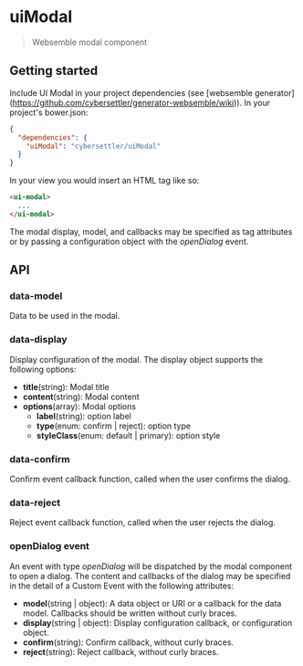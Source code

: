 # uiModal
> Websemble modal component

## Getting started

Include UI Modal in your project dependencies
(see [websemble generator]
  (https://github.com/cybersettler/generator-websemble/wiki)).
In your project's bower.json:

```json
{
  "dependencies": {
    "uiModal": "cybersettler/uiModal"
  }
}
```

In your view you would insert an HTML tag like so:

```html
<ui-modal>
  ...
</ui-modal>
```

The modal display, model, and callbacks may be specified
as tag attributes or by passing a configuration object with
the _openDialog_ event.

## API

### data-model

Data to be used in the modal.


### data-display

Display configuration of the modal. The display object supports the following options:

* __title__(string): Modal title
* __content__(string): Modal content
* __options__(array): Modal options
    * __label__(string): option label
    * __type__(enum: confirm | reject): option type
    * __styleClass__(enum: default | primary): option style

### data-confirm

Confirm event callback function, called when the user
confirms the dialog.

### data-reject

Reject event callback function, called when the user
rejects the dialog.

### openDialog event

An event with type _openDialog_ will be dispatched
by the modal component to open a dialog. The content
and callbacks of the dialog may be specified in the
detail of a Custom Event with the following attributes:

* __model__(string | object): A data object or URI or
a callback for the data model. Callbacks should be written
without curly braces.
* __display__(string | object): Display configuration callback,
or configuration object.
* __confirm__(string): Confirm callback, without curly braces.
* __reject__(string): Reject callback, without curly braces.
